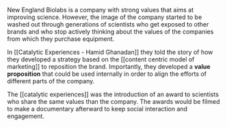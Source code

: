 New England Biolabs is a company with strong values that aims at improving science. However, the image of the company started to be washed out through generations of scientists who get exposed to other brands and who stop actively thinking about the values of the companies from which they purchase equipment. 

In [[Catalytic Experiences - Hamid Ghanadan]] they told the story of how they developed a strategy based on the [[content centric model of marketing]] to reposition the brand. Importantly, they developed a **value proposition** that could be used internally in order to align the efforts of different parts of the company. 

The [[catalytic experiences]] was the introduction of an award to scientists who share the same values than the company. The awards would be filmed to make a documentary afterward to keep social interaction and engagement. 